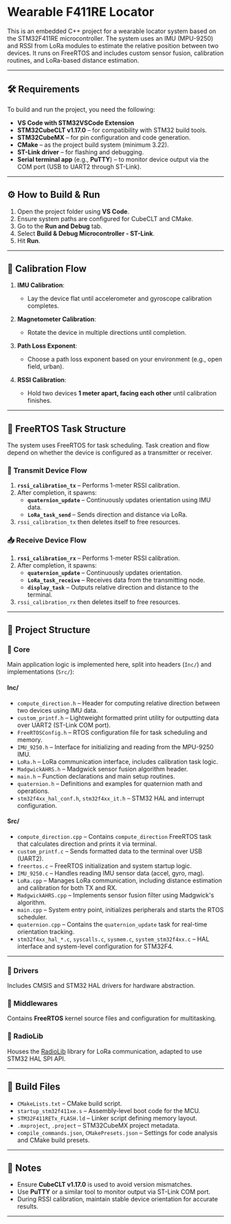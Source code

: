 # Wearable F411RE Locator

This is an embedded C++ project for a wearable locator system based on the STM32F411RE microcontroller. The system uses an IMU (MPU-9250) and RSSI from LoRa modules to estimate the relative position between two devices. It runs on FreeRTOS and includes custom sensor fusion, calibration routines, and LoRa-based distance estimation.

---

## 🛠️ Requirements

To build and run the project, you need the following:

- **VS Code with STM32VSCode Extension**
- **STM32CubeCLT v1.17.0** – for compatibility with STM32 build tools.
- **STM32CubeMX** – for pin configuration and code generation.
- **CMake** – as the project build system (minimum 3.22).
- **ST-Link driver** – for flashing and debugging.
- **Serial terminal app** (e.g., **PuTTY**) – to monitor device output via the COM port (USB to UART2 through ST-Link).

---

## ⚙️ How to Build & Run

1. Open the project folder using **VS Code**.
2. Ensure system paths are configured for CubeCLT and CMake.
3. Go to the **Run and Debug** tab.
4. Select **Build & Debug Microcontroller - ST-Link**.
5. Hit **Run**.

---

## 🧪 Calibration Flow

1. **IMU Calibration**:
   - Lay the device flat until accelerometer and gyroscope calibration completes.

2. **Magnetometer Calibration**:
   - Rotate the device in multiple directions until completion.

3. **Path Loss Exponent**:
   - Choose a path loss exponent based on your environment (e.g., open field, urban).

4. **RSSI Calibration**:
   - Hold two devices **1 meter apart, facing each other** until calibration finishes.

---

## 🔄 FreeRTOS Task Structure

The system uses FreeRTOS for task scheduling. Task creation and flow depend on whether the device is configured as a transmitter or receiver.

### 📡 Transmit Device Flow

1. **`rssi_calibration_tx`** – Performs 1-meter RSSI calibration.  
2. After completion, it spawns:
   - **`quaternion_update`** – Continuously updates orientation using IMU data.
   - **`LoRa_task_send`** – Sends direction and distance via LoRa.
3. `rssi_calibration_tx` then deletes itself to free resources.

### 📥 Receive Device Flow

1. **`rssi_calibration_rx`** – Performs 1-meter RSSI calibration.  
2. After completion, it spawns:
   - **`quaternion_update`** – Continuously updates orientation.
   - **`LoRa_task_receive`** – Receives data from the transmitting node.
   - **`display_task`** – Outputs relative direction and distance to the terminal.
3. `rssi_calibration_rx` then deletes itself to free resources.
---

## 📁 Project Structure

### 📂 Core

Main application logic is implemented here, split into headers (`Inc/`) and implementations (`Src/`):

#### **Inc/**
- `compute_direction.h` – Header for computing relative direction between two devices using IMU data.
- `custom_printf.h` – Lightweight formatted print utility for outputting data over UART2 (ST-Link COM port).
- `FreeRTOSConfig.h` – RTOS configuration file for task scheduling and memory.
- `IMU_9250.h` – Interface for initializing and reading from the MPU-9250 IMU.
- `LoRa.h` – LoRa communication interface, includes calibration task logic.
- `MadgwickAHRS.h` – Madgwick sensor fusion algorithm header.
- `main.h` – Function declarations and main setup routines.
- `quaternion.h` – Definitions and examples for quaternion math and operations.
- `stm32f4xx_hal_conf.h`, `stm32f4xx_it.h` – STM32 HAL and interrupt configuration.

#### **Src/**
- `compute_direction.cpp` – Contains `compute_direction` FreeRTOS task that calculates direction and prints it via terminal.
- `custom_printf.c` – Sends formatted data to the terminal over USB (UART2).
- `freertos.c` – FreeRTOS initialization and system startup logic.
- `IMU_9250.c` – Handles reading IMU sensor data (accel, gyro, mag).
- `LoRa.cpp` – Manages LoRa communication, including distance estimation and calibration for both TX and RX.
- `MadgwickAHRS.cpp` – Implements sensor fusion filter using Madgwick's algorithm.
- `main.cpp` – System entry point, initializes peripherals and starts the RTOS scheduler.
- `quaternion.cpp` – Contains the `quaternion_update` task for real-time orientation tracking.
- `stm32f4xx_hal_*.c`, `syscalls.c`, `sysmem.c`, `system_stm32f4xx.c` – HAL interface and system-level configuration for STM32F4.

---

### 📂 Drivers

Includes CMSIS and STM32 HAL drivers for hardware abstraction.

### 📂 Middlewares

Contains **FreeRTOS** kernel source files and configuration for multitasking.

### 📂 RadioLib

Houses the [RadioLib](https://github.com/jgromes/RadioLib) library for LoRa communication, adapted to use STM32 HAL SPI API.

---

## 🔧 Build Files

- `CMakeLists.txt` – CMake build script.
- `startup_stm32f411xe.s` – Assembly-level boot code for the MCU.
- `STM32F411RETx_FLASH.ld` – Linker script defining memory layout.
- `.mxproject`, `.project` – STM32CubeMX project metadata.
- `compile_commands.json`, `CMakePresets.json` – Settings for code analysis and CMake build presets.

---

## 📌 Notes

- Ensure **CubeCLT v1.17.0** is used to avoid version mismatches.
- Use **PuTTY** or a similar tool to monitor output via ST-Link COM port.
- During RSSI calibration, maintain stable device orientation for accurate results.

---
